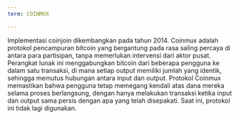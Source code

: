 ```yaml
---
term: COINMUX

---
```

Implementasi coinjoin dikembangkan pada tahun 2014. Coinmux adalah protokol pencampuran bitcoin yang bergantung pada rasa saling percaya di antara para partisipan, tanpa memerlukan intervensi dari aktor pusat. Perangkat lunak ini menggabungkan bitcoin dari beberapa pengguna ke dalam satu transaksi, di mana setiap output memiliki jumlah yang identik, sehingga memutus hubungan antara input dan output. Protokol Coinmux memastikan bahwa pengguna tetap memegang kendali atas dana mereka selama proses berlangsung, dengan hanya melakukan transaksi ketika input dan output sama persis dengan apa yang telah disepakati. Saat ini, protokol ini tidak lagi digunakan.